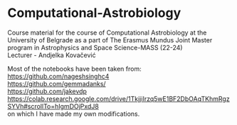 # Computational-Astrobiology

Course material for the course of Computational Astrobiology at the University of Belgrade as a part of The Erasmus Mundus Joint Master program in Astrophysics and Space Science-MASS (22-24)
\
Lecturer - Andjelka Kovačević

 
Most of the notebooks have been taken from:
\
https://github.com/nageshsinghc4
\
https://github.com/gemmadanks/
\
https://github.com/jakevdp
\
https://colab.research.google.com/drive/1TkjjiIrzq5wE1BF2DbOAqTKhmRgzSYVh#scrollTo=hIgmDOjPxdJ8
\
on which I have made my own modifications. 
